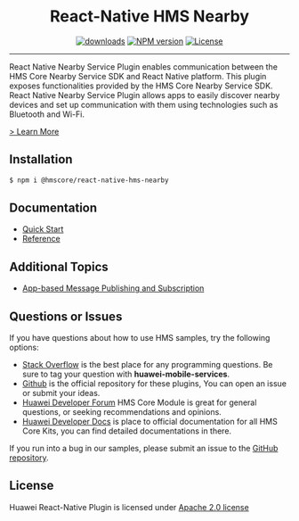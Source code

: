 <p align="center">
  <h1 align="center">React-Native HMS Nearby</h1>
</p>


<p align="center">
  <a href="https://www.npmjs.com/package/@hmscore/react-native-hms-nearby"><img src="https://img.shields.io/npm/dm/@hmscore/react-native-hms-nearby?color=%23007EC6&style=for-the-badge" alt="downloads"></a>
  <a href="https://www.npmjs.com/package/@hmscore/react-native-hms-nearby"><img src="https://img.shields.io/npm/v/@hmscore/react-native-hms-nearby?color=%23ed2a1c&style=for-the-badge" alt="NPM version"></a>
  <a href="./LICENCE"><img src="https://img.shields.io/npm/l/@hmscore/react-native-hms-nearby.svg?color=%3bcc62&style=for-the-badge" alt="License"></a>
</p>

----

React Native Nearby Service Plugin enables communication between the HMS Core Nearby Service SDK and React Native platform. This plugin exposes functionalities provided by the HMS Core Nearby Service SDK. React Native Nearby Service Plugin allows apps to easily discover nearby devices and set up communication with them using technologies such as Bluetooth and Wi-Fi.

[> Learn More](https://developer.huawei.com/consumer/en/doc/development/HMS-Plugin-Guides/about-the-service-0000001053940431?ha_source=hms1)

## Installation

```bash
$ npm i @hmscore/react-native-hms-nearby
```

## Documentation

- [Quick Start](https://developer.huawei.com/consumer/en/doc/development/HMS-Plugin-Guides/development-process-0000001074129078?ha_source=hms1)
- [Reference](https://developer.huawei.com/consumer/en/doc/development/HMS-Plugin-References-V1/hms-application-0000001073654825-V1?ha_source=hms1)

## Additional Topics

- [App-based Message Publishing and Subscription](https://developer.huawei.com/consumer/en/doc/development/HMS-Plugin-Guides/app-based-message-publishing-0000001073652573?ha_source=hms1)

## Questions or Issues

If you have questions about how to use HMS samples, try the following options:
- [Stack Overflow](https://stackoverflow.com/questions/tagged/huawei-mobile-services) is the best place for any programming questions. Be sure to tag your question with **huawei-mobile-services**.
- [Github](https://github.com/HMS-Core/hms-react-native-plugin) is the official repository for these plugins, You can open an issue or submit your ideas.
- [Huawei Developer Forum](https://forums.developer.huawei.com/forumPortal/en/home?fid=0101187876626530001&ha_source=hms1) HMS Core Module is great for general questions, or seeking recommendations and opinions.
- [Huawei Developer Docs](https://developer.huawei.com/consumer/en/doc/overview/HMS-Core-Plugin?ha_source=hms1) is place to official documentation for all HMS Core Kits, you can find detailed documentations in there.

If you run into a bug in our samples, please submit an issue to the [GitHub repository](https://github.com/HMS-Core/hms-react-native-plugin).

## License

Huawei React-Native Plugin is licensed under [Apache 2.0 license](LICENCE)
